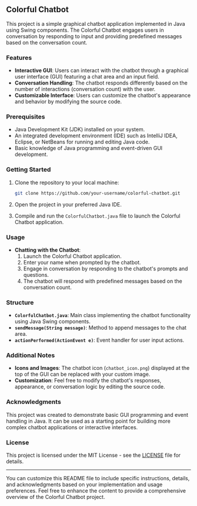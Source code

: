 ## Colorful Chatbot

This project is a simple graphical chatbot application implemented in Java using Swing components. The Colorful Chatbot engages users in conversation by responding to input and providing predefined messages based on the conversation count.

### Features

- **Interactive GUI**: Users can interact with the chatbot through a graphical user interface (GUI) featuring a chat area and an input field.
- **Conversation Handling**: The chatbot responds differently based on the number of interactions (conversation count) with the user.
- **Customizable Interface**: Users can customize the chatbot's appearance and behavior by modifying the source code.

### Prerequisites

- Java Development Kit (JDK) installed on your system.
- An integrated development environment (IDE) such as IntelliJ IDEA, Eclipse, or NetBeans for running and editing Java code.
- Basic knowledge of Java programming and event-driven GUI development.

### Getting Started

1. Clone the repository to your local machine:

   ```bash
   git clone https://github.com/your-username/colorful-chatbot.git
   ```

2. Open the project in your preferred Java IDE.

3. Compile and run the `ColorfulChatbot.java` file to launch the Colorful Chatbot application.

### Usage

- **Chatting with the Chatbot**:
  1. Launch the Colorful Chatbot application.
  2. Enter your name when prompted by the chatbot.
  3. Engage in conversation by responding to the chatbot's prompts and questions.
  4. The chatbot will respond with predefined messages based on the conversation count.

### Structure

- **`ColorfulChatbot.java`**: Main class implementing the chatbot functionality using Java Swing components.
- **`sendMessage(String message)`**: Method to append messages to the chat area.
- **`actionPerformed(ActionEvent e)`**: Event handler for user input actions.

### Additional Notes

- **Icons and Images**: The chatbot icon (`chatbot_icon.png`) displayed at the top of the GUI can be replaced with your custom image.
- **Customization**: Feel free to modify the chatbot's responses, appearance, or conversation logic by editing the source code.

### Acknowledgments

This project was created to demonstrate basic GUI programming and event handling in Java. It can be used as a starting point for building more complex chatbot applications or interactive interfaces.

### License

This project is licensed under the MIT License - see the [LICENSE](LICENSE) file for details.

---

You can customize this README file to include specific instructions, details, and acknowledgments based on your implementation and usage preferences. Feel free to enhance the content to provide a comprehensive overview of the Colorful Chatbot project.
